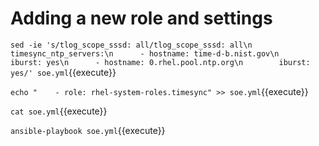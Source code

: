 # Adding a new role and settings

`sed -ie 's/tlog_scope_sssd: all/tlog_scope_sssd: all\n    timesync_ntp_servers:\n      - hostname: time-d-b.nist.gov\n        iburst: yes\n      - hostname: 0.rhel.pool.ntp.org\n        iburst: yes/' soe.yml`{{execute}}

`echo "    - role: rhel-system-roles.timesync" >> soe.yml`{{execute}}

`cat soe.yml`{{execute}}

`ansible-playbook soe.yml`{{execute}}
